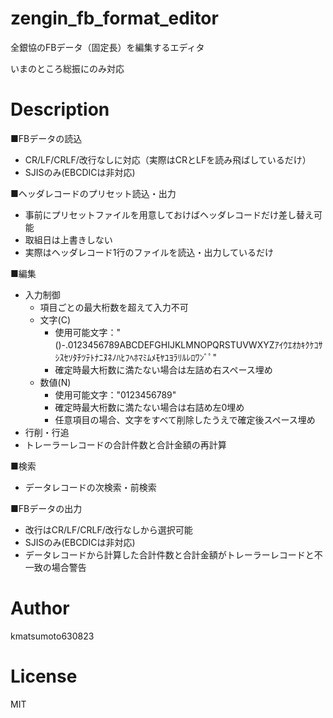 # zengin_fb_format_editor
全銀協のFBデータ（固定長）を編集するエディタ

いまのところ総振にのみ対応

# Description

■FBデータの読込
- CR/LF/CRLF/改行なしに対応（実際はCRとLFを読み飛ばしているだけ）
- SJISのみ(EBCDICは非対応)

■ヘッダレコードのプリセット読込・出力
- 事前にプリセットファイルを用意しておけばヘッダレコードだけ差し替え可能
- 取組日は上書きしない
- 実際はヘッダレコード1行のファイルを読込・出力しているだけ

■編集
- 入力制御
  - 項目ごとの最大桁数を超えて入力不可
  - 文字(C)
    - 使用可能文字：" ()-.0123456789ABCDEFGHIJKLMNOPQRSTUVWXYZｱｲｳｴｵｶｷｸｹｺｻｼｽｾｿﾀﾁﾂﾃﾄﾅﾆﾇﾈﾉﾊﾋﾌﾍﾎﾏﾐﾑﾒﾓﾔﾕﾖﾗﾘﾙﾚﾛﾜﾝﾞﾟ"
    - 確定時最大桁数に満たない場合は左詰め右スペース埋め
  - 数値(N)
    - 使用可能文字："0123456789"
    - 確定時最大桁数に満たない場合は右詰め左0埋め
    - 任意項目の場合、文字をすべて削除したうえで確定後スペース埋め
- 行削・行追
- トレーラーレコードの合計件数と合計金額の再計算
 
■検索
- データレコードの次検索・前検索

■FBデータの出力
- 改行はCR/LF/CRLF/改行なしから選択可能
- SJISのみ(EBCDICは非対応)
- データレコードから計算した合計件数と合計金額がトレーラーレコードと不一致の場合警告

# Author
kmatsumoto630823

# License
MIT
